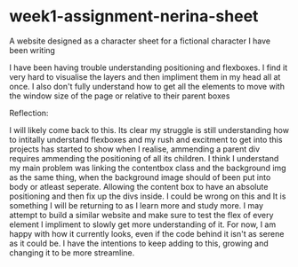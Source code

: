 # week1-assignment-nerina-sheet
A website designed as a character sheet for a fictional character I have been writing

I have been having trouble understanding positioning and flexboxes. I find it very hard to visualise the layers and then impliment them in my head all at once. I also don't fully understand how to get all the elements to move with the window size of the page or relative to their parent boxes

Reflection:

I will likely come back to this. Its clear my struggle is still understanding how to intitally understand flexboxes and my rush and excitment to get into this projects has started to show when I realise, ammending a parent div requires ammending the positioning of all its children. I think I understand my main problem was linking the contentbox class and the background img as the same thing, when the background image should of been put into body or atleast seperate. Allowing the content box to have an absolute positioning and then fix up the divs inside. I could be wrong on this and It is something I will be returning to as I learn more and study more. I may attempt to build a similar website and make sure to test the flex of every element I impliment to slowly get more understanding of it. For now, I am happy with how it currently looks, even if the code behind it isn't as serene as it could be. I have the intentions to keep adding to this, growing and changing it to be more streamline. 
